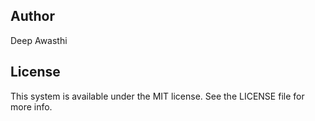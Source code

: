 ## Author
Deep Awasthi

## License
This system is available under the MIT license. See the LICENSE file for more info.
